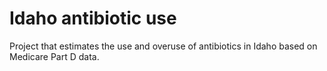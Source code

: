 # Idaho antibiotic use

Project that estimates the use and overuse of antibiotics in Idaho based on Medicare Part D data.
